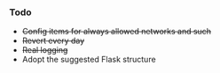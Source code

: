 ### Todo

* ~~Config items for always allowed networks and such~~
* ~~Revert every day~~
* ~~Real logging~~
* Adopt the suggested Flask structure